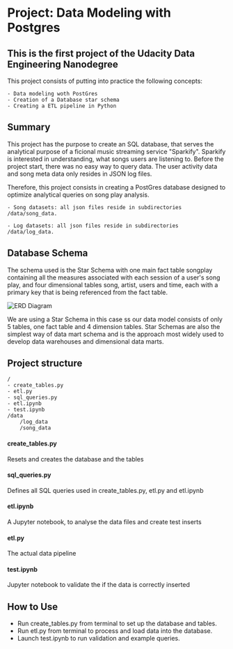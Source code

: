 # Project: Data Modeling with Postgres

## This is the first project of the Udacity Data Engineering Nanodegree

This project consists of putting into practice the following concepts:

    - Data modeling woth PostGres
    - Creation of a Database star schema
    - Creating a ETL pipeline in Python

## Summary

This project has the purpose to create an SQL database, that serves the analytical purpose of a ficional music streaming service "Sparkify". Sparkify is interested in understanding, what songs users are listening to. Before the project start, there was no easy way to query data. The user activity data and song meta data only resides in JSON log files.

Therefore, this project consists in creating a PostGres database designed to optimize analytical queries on song play analysis.

    - Song datasets: all json files reside in subdirectories /data/song_data. 

    - Log datasets: all json files reside in subdirectories  /data/log_data.


## Database Schema

The schema used is the Star Schema with one main fact table songplay containing all the measures associated with each session of a user's song play, and four dimensional tables song, artist, users and time, each with a primary key that is being referenced from the fact table.

<img src="ERD-sparkifydb.png" alt="ERD Diagram">


We are using a Star Schema in this case ss our data model consists of only 5 tables, one fact table and 4 dimension tables. Star Schemas are also the simplest way of data mart schema and is the approach most widely used to develop data warehouses and dimensional data marts.


## Project structure

    / 
    - create_tables.py
    - etl.py
    - sql_queries.py
    - etl.ipynb
    - test.ipynb
    /data
        /log_data
        /song_data

#### create_tables.py
Resets and creates the database and the tables
    
#### sql_queries.py
Defines all SQL queries used in create_tables.py, etl.py and etl.ipynb
    
#### etl.ipynb
A Jupyter notebook, to analyse the data files and create test inserts

#### etl.py
The actual data pipeline
    
#### test.ipynb
Jupyter notebook to validate the if the data is correctly inserted


## How to Use
- Run create_tables.py from terminal to set up the database and tables.
- Run etl.py from terminal to process and load data into the database.
- Launch test.ipynb to run validation and example queries.
